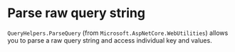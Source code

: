 # Parse raw query string

`QueryHelpers.ParseQuery` (from `Microsoft.AspNetCore.WebUtilities`) allows you to parse a raw query string and access individual key and values.